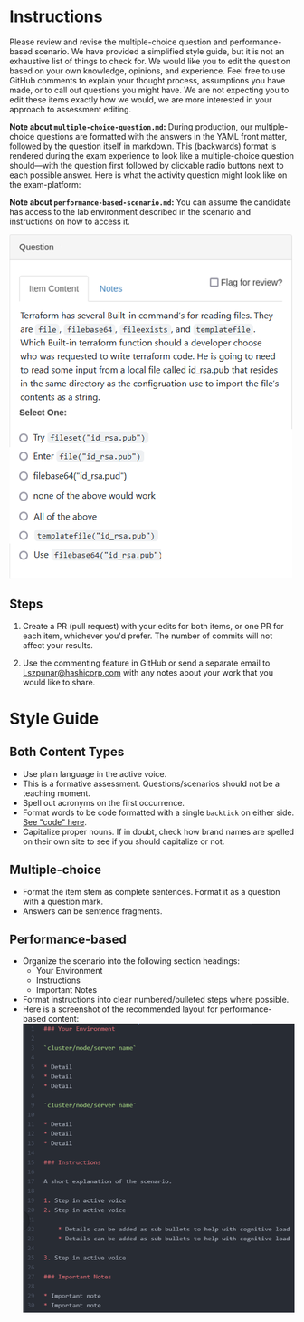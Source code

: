 # Instructions
Please review and revise the multiple-choice question and performance-based scenario. We have provided a simplified style guide, but it is not an exhaustive list of things to check for. We would like you to edit the question based on your own knowledge, opinions, and experience. Feel free to use GitHub comments to explain your thought process, assumptions you have made, or to call out questions you might have. We are not expecting you to edit these items exactly how we would, we are more interested in your approach to assessment editing.

**Note about `multiple-choice-question.md`:** During production, our multiple-choice questions are formatted with the answers in the YAML front matter, followed by the question itself in markdown. This (backwards) format is rendered during the exam experience to look like a multiple-choice question should—with the question first followed by clickable radio buttons next to each possible answer. Here is what the activity question might look like on the exam-platform:

**Note about `performance-based-scenario.md`:** You can assume the candidate has access to the lab environment described in the scenario and instructions on how to access it.

![markdown example of performance-based layout](/images/hashicorp-activity-multiple-choice-screenshot.PNG)

## Steps
1. Create a PR (pull request) with your edits for both items, or one PR for each item, whichever you'd prefer. The number of commits will not affect your results.

2. Use the commenting feature in GitHub or send a separate email to Lszpunar@hashicorp.com with any notes about your work that you would like to share.

# Style Guide

## Both Content Types
- Use plain language in the active voice.
- This is a formative assessment. Questions/scenarios should not be a teaching moment.
- Spell out acronyms on the first occurrence.
- Format words to be code formatted with a single `backtick` on either side. [See "code" here](https://www.markdownguide.org/cheat-sheet/).
- Capitalize proper nouns. If in doubt, check how brand names are spelled on their own site to see if you should capitalize or not.

## Multiple-choice
- Format the item stem as complete sentences. Format it as a question with a question mark.
- Answers can be sentence fragments.

## Performance-based
- Organize the scenario into the following section headings:
    - Your Environment
    - Instructions
    - Important Notes
- Format instructions into clear numbered/bulleted steps where possible.
- Here is a screenshot of the recommended layout for performance-based content:
![markdown example of performance- based layout](/images/hashicorp-activity-performance-based-sample.PNG)

